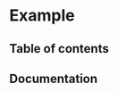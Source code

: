 # Example

## Table of contents

<!--#region toc-->

<!--#endregion toc-->

## Documentation

<!--#region my-custom-keyword ./documentation.md-->

<!--#endregion my-custom-keyword-->


<!--#region my-other-custom-keyword !./documentation.ts-->

<!--#endregion my-other-custom-keyword-->
